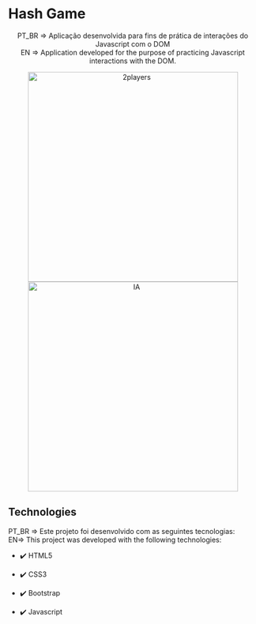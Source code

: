 # Hash Game

<p align="center">PT_BR => Aplicação desenvolvida para fins de prática de interações do Javascript com o DOM <br>
EN => Application developed for the purpose of practicing Javascript interactions with the DOM.</p>

<div align="center" >
  <img src="/github/2players" alt="2players" height="425">
  <img src="/github/iaPlayer" alt="IA" height="425">
</div>



## Technologies

PT_BR => Este projeto foi desenvolvido com as seguintes tecnologias: <br>
EN=> This project was developed with the following technologies:

- ✔️ HTML5

- ✔️ CSS3

- ✔️ Bootstrap

- ✔️ Javascript
